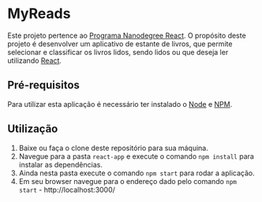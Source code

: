 # MyReads

Este projeto pertence ao [Programa Nanodegree React](https://br.udacity.com/course/react-nanodegree--nd019). O propósito deste projeto é desenvolver um aplicativo de estante de livros, que permite selecionar e classificar os livros lidos, sendo lidos ou que deseja ler utilizando [React](https://reactjs.org/).

## Pré-requisitos

Para utilizar esta aplicação é necessário ter instalado o [Node](https://nodejs.org/en/) e [NPM](https://www.npmjs.com/).

## Utilização

1. Baixe ou faça o clone deste repositório para sua máquina.
2. Navegue para a pasta `react-app` e execute o comando `npm install` para instalar as dependências.
3. Ainda nesta pasta execute o comando `npm start` para rodar a aplicação.
4. Em seu browser navegue para o endereço dado pelo comando `npm start` - http://localhost:3000/